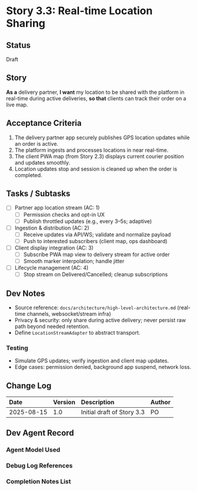 # Story 3.3: Real-time Location Sharing

## Status

Draft

## Story

**As a** delivery partner,
**I want** my location to be shared with the platform in real-time during active deliveries,
**so that** clients can track their order on a live map.

## Acceptance Criteria

1. The delivery partner app securely publishes GPS location updates while an order is active.
2. The platform ingests and processes locations in near real-time.
3. The client PWA map (from Story 2.3) displays current courier position and updates smoothly.
4. Location updates stop and session is cleaned up when the order is completed.

## Tasks / Subtasks

- [ ] Partner app location stream (AC: 1)
  - [ ] Permission checks and opt-in UX
  - [ ] Publish throttled updates (e.g., every 3–5s; adaptive)
- [ ] Ingestion & distribution (AC: 2)
  - [ ] Receive updates via API/WS; validate and normalize payload
  - [ ] Push to interested subscribers (client map, ops dashboard)
- [ ] Client display integration (AC: 3)
  - [ ] Subscribe PWA map view to delivery stream for active order
  - [ ] Smooth marker interpolation; handle jitter
- [ ] Lifecycle management (AC: 4)
  - [ ] Stop stream on Delivered/Cancelled; cleanup subscriptions

## Dev Notes

- Source reference: `docs/architecture/high-level-architecture.md` (real-time channels, websocket/stream infra)
- Privacy & security: only share during active delivery; never persist raw path beyond needed retention.
- Define `LocationStreamAdapter` to abstract transport.

### Testing

- Simulate GPS updates; verify ingestion and client map updates.
- Edge cases: permission denied, background app suspend, network loss.

## Change Log

| Date | Version | Description | Author |
| :--- | :------ | :---------- | :----- |
| 2025-08-15 | 1.0 | Initial draft of Story 3.3 | PO |

## Dev Agent Record

### Agent Model Used



### Debug Log References



### Completion Notes List

